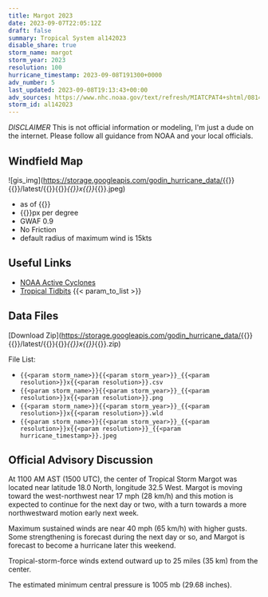 ```yaml
---
title: Margot 2023
date: 2023-09-07T22:05:12Z
draft: false
summary: Tropical System al142023
disable_share: true
storm_name: margot
storm_year: 2023
resolution: 100
hurricane_timestamp: 2023-09-08T191300+0000
adv_number: 5
last_updated: 2023-09-08T19:13:43+00:00
adv_sources: https://www.nhc.noaa.gov/text/refresh/MIATCPAT4+shtml/081453.shtml;https://www.nhc.noaa.gov/refresh/graphics_at4+shtml/145716.shtml?cone
storm_id: al142023
---
```

*DISCLAIMER* This is not official information or modeling, I'm just a dude on the internet.  Please follow all guidance from NOAA and your local officials.

## Windfield Map
![gis_img](https://storage.googleapis.com/godin_hurricane_data/{{<param storm_name>}}{{<param storm_year>}}/latest/{{<param storm_name>}}{{<param storm_year>}}_{{<param resolution>}}x{{<param resolution>}}_{{<param hurricane_timestamp>}}.jpeg)

- as of {{<param last_updated>}}
- {{<param resolution>}}px per degree
- GWAF 0.9
- No Friction
- default radius of maximum wind is 15kts

## Useful Links
- [NOAA Active Cyclones](https://www.nhc.noaa.gov/)
- [Tropical Tidbits](https://www.tropicaltidbits.com/storminfo/)
{{< param_to_list >}}

## Data Files
[Download Zip](https://storage.googleapis.com/godin_hurricane_data/{{<param storm_name>}}{{<param storm_year>}}/latest/{{<param storm_name>}}{{<param storm_year>}}_{{<param resolution>}}x{{<param resolution>}}_{{<param hurricane_timestamp>}}.zip)

File List:
- `{{<param storm_name>}}{{<param storm_year>}}_{{<param resolution>}}x{{<param resolution>}}.csv`
- `{{<param storm_name>}}{{<param storm_year>}}_{{<param resolution>}}x{{<param resolution>}}.png`
- `{{<param storm_name>}}{{<param storm_year>}}_{{<param resolution>}}x{{<param resolution>}}.wld`
- `{{<param storm_name>}}{{<param storm_year>}}_{{<param resolution>}}x{{<param resolution>}}_{{<param hurricane_timestamp>}}.jpeg`


## Official Advisory Discussion
At 1100 AM AST (1500 UTC), the center of Tropical Storm Margot was
located near latitude 18.0 North, longitude 32.5 West. Margot is
moving toward the west-northwest near 17 mph (28 km/h) and this
motion is expected to continue for the next day or two, with a turn 
towards a more northwestward motion early next week.
 
Maximum sustained winds are near 40 mph (65 km/h) with higher gusts.
Some strengthening is forecast during the next day or so, and 
Margot is forecast to become a hurricane later this weekend.
 
Tropical-storm-force winds extend outward up to 25 miles (35 km)
from the center.
 
The estimated minimum central pressure is 1005 mb (29.68 inches).